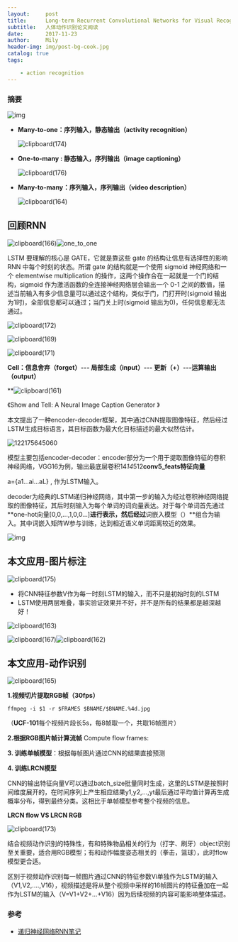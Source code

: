 ```yaml
---
layout:     post
title:      Long-term Recurrent Convolutional Networks for Visual Recognition and Description
subtitle:   人体动作识别论文阅读
date:       2017-11-23
author:     Mily
header-img: img/post-bg-cook.jpg
catalog: true
tags:

    - action recognition
---
```


### 摘要

![img](/../img/clipboard(168).png)

- **Many-to-one：序列输入，静态输出（**activity recognition**）**

  ![clipboard(174)](/../img/clipboard(174).png)

- **One-to-many : 静态输入，序列输出（**image captioning**）**

  ![clipboard(176)](/../img/clipboard(176).png)

- **Many-to-many：序列输入，序列输出（**video description**）**

  ![clipboard(164)](/../img/clipboard(164).png)

## 回顾RNN

![clipboard(166)](/../img/clipboard(166).png)![one_to_one](/../img/one_to_one.png)

LSTM 要理解的核心是 GATE，它就是靠这些 gate 的结构让信息有选择性的影响 RNN 中每个时刻的状态。所谓 gate 的结构就是一个使用 sigmoid 神经网络和一个 elementwise multiplication 的操作，这两个操作合在一起就是一个门的结构，sigmoid 作为激活函数的全连接神经网络层会输出一个 0-1 之间的数值，描述当前输入有多少信息量可以通过这个结构，类似于门，门打开时(sigmoid 输出为1时)，全部信息都可以通过；当门关上时(sigmoid 输出为0)，任何信息都无法通过。

![clipboard(172)](/../img/clipboard(172).png)



![clipboard(169)](/../img/clipboard(169).png)

![clipboard(171)](/../img/clipboard(171).png)

**Cell：信息舍弃（forget）--- 局部生成（input）--- 更新（+）---运算输出（output）**

**![clipboard(161)](/../img/clipboard(161).png)

《Show and Tell: A Neural Image Caption Generator 》

本文提出了一种encoder-decoder框架，其中通过CNN提取图像特征，然后经过LSTM生成目标语言，其目标函数为最大化目标描述的最大似然估计。

![122175645060](/../img/122175645060.png) 

模型主要包括encoder-decoder：encoder部分为一个用于提取图像特征的卷积神经网络，VGG16为例，输出最底层卷积14*14*512**conv5_feats特征向量**

a={a1...ai...aL} ,  作为LSTM输入。

decoder为经典的LSTM递归神经网络，其中第一步的输入为经过卷积神经网络提取的图像特征，其后时刻输入为每个单词的词向量表达。对于每个单词首先通过**one-hot向量[0,0,...,1,0,0...]**进行表示，然后经过**词嵌入模型（）**组合为输入。其中词嵌入矩阵W参与训练，达到相近语义单词距离较近的效果。

![img](https://note.youdao.com/yws/public/resource/d6eb4f6cd8b725d19739a5c95aa32365/xmlnote/9366D224DC3947C9A83A09678B109F6B/5277)



## **本文应用-图片标注**

![clipboard(175)](/../img/clipboard(175).png)

- 将CNN特征参数V作为每一时刻LSTM的输入，而不只是初始时刻的LSTM
- LSTM使用两层堆叠，事实验证效果并不好，并不是所有的结果都是越深越好！

![clipboard(163)](/../img/clipboard(163).png)



![clipboard(167)](/../img/clipboard(167).png)![clipboard(162)](/../img/clipboard(162).png)

## **本文应用-动作识别**

![clipboard(165)](/../img/clipboard(165).png)

**1.视频切片提取RGB帧（30fps）**

```
ffmpeg -i $1 -r $FRAMES $BNAME/$BNAME.%4d.jpg
```

（**UCF-101**每个视频片段长5s，每8帧取一个，共取16帧图片）

**2.根据RGB图片帧计算流帧** Compute flow frames:

**3. 训练单帧模型**：根据每帧图片通过CNN的结果直接预测

**4. 训练LRCN模型**

CNN的输出特征向量V可以通过batch_size批量同时生成，这里的LSTM是按照时间维度展开的，在时间序列上产生相应结果y1,y2,...,yt最后通过平均值计算再生成概率分布，得到最终分类。这相比于单帧模型参考整个视频的信息。



**LRCN flow VS LRCN RGB**

![clipboard(173)](/../img/clipboard(173).png)

结合视频动作识别的特殊性，有和特殊物品相关的行为（打字、刷牙）object识别至关重要，适合用RGB模型；有和动作幅度姿态相关的（拳击，篮球），此时flow模型更合适。

区别于视频动作识别每一帧图片通过CNN的特征参数Vi单独作为LSTM的输入（V1,V2,....,V16），视频描述是将从整个视频中采样的16帧图片的特征叠加在一起作为LSTM的输入（V=V1+V2+...+V16）因为后续视频的内容可能影响整体描述。

### 参考

- [递归神经网络RNN笔记](http://www.shuang0420.com/2017/07/21/%E9%80%92%E5%BD%92%E7%A5%9E%E7%BB%8F%E7%BD%91%E7%BB%9C%20RNN%20%E7%AC%94%E8%AE%B0/)

